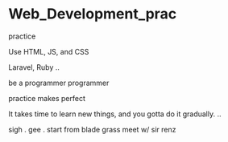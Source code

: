 # Web_Development_prac
practice

Use HTML, JS, and CSS

Laravel, Ruby ..

be a programmer programmer

practice makes perfect

It takes time to learn new things, and you gotta do it gradually.
..

sigh
. gee . start from blade grass meet w/ sir renz
